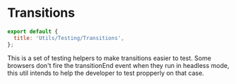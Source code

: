 # Transitions

```js script
export default {
  title: 'Utils/Testing/Transitions',
};
```

This is a set of testing helpers to make transitions easier to test. Some browsers don't fire the transitionEnd event when they run in headless mode, this util intends to help the developer to test propperly on that case.
